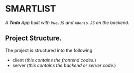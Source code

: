 # SMARTLIST 
_A **Todo** App built with `Vue.JS` and `Adonis.JS` on the backend._

## Project Structure.
The project is structured into the following: 
* client (_this contains the frontend codes._) 
* server (_this contains the backend or server code._)
